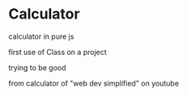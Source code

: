 # Calculator

calculator in pure js

first use of Class on a project

trying to be good 

from calculator of "web dev simplified" on youtube
